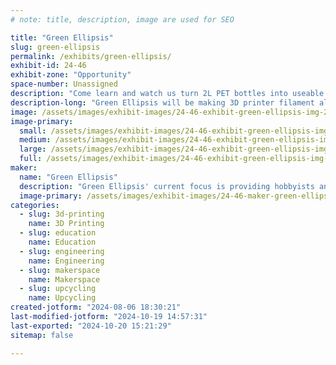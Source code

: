 ```yaml
---
# note: title, description, image are used for SEO

title: "Green Ellipsis"
slug: green-ellipsis
permalink: /exhibits/green-ellipsis/
exhibit-id: 24-46
exhibit-zone: "Opportunity"
space-number: Unassigned
description: "Come learn and watch us turn 2L PET bottles into useable filament."
description-long: "Green Ellipsis will be making 3D printer filament all day using our Filament Extruder machine. Come learn about the ways your team, family, maker's group can help create a more sustainable hobby by purchasing or making your own machines at home."
image: /assets/images/exhibit-images/24-46-exhibit-green-ellipsis-img-2435-large.jpg
image-primary: 
  small: /assets/images/exhibit-images/24-46-exhibit-green-ellipsis-img-2435-small.jpg
  medium: /assets/images/exhibit-images/24-46-exhibit-green-ellipsis-img-2435-medium.jpg
  large: /assets/images/exhibit-images/24-46-exhibit-green-ellipsis-img-2435-large.jpg
  full: /assets/images/exhibit-images/24-46-exhibit-green-ellipsis-img-2435-full.jpg
maker: 
  name: "Green Ellipsis"
  description: "Green Ellipsis' current focus is providing hobbyists and like minded makers a machine that can transform 2L plastic soda bottles into 3D printer filament so they can continue to do the things they love with sustainability in mind."
  image-primary: /assets/images/exhibit-images/24-46-maker-green-ellipsis-img-2448-medium.jpg
categories: 
  - slug: 3d-printing
    name: 3D Printing
  - slug: education
    name: Education
  - slug: engineering
    name: Engineering
  - slug: makerspace
    name: Makerspace
  - slug: upcycling
    name: Upcycling
created-jotform: "2024-08-06 18:30:21"
last-modified-jotform: "2024-10-19 14:57:31"
last-exported: "2024-10-20 15:21:29"
sitemap: false

---
```


